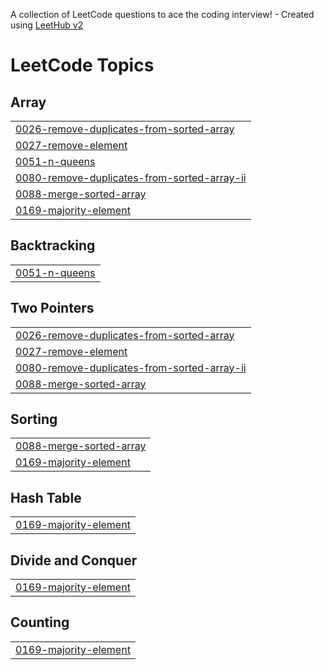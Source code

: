 A collection of LeetCode questions to ace the coding interview! - Created using [LeetHub v2](https://github.com/arunbhardwaj/LeetHub-2.0)
<!---LeetCode Topics Start-->
# LeetCode Topics
## Array
|  |
| ------- |
| [0026-remove-duplicates-from-sorted-array](https://github.com/akhil11sharma/Leetcode/tree/master/0026-remove-duplicates-from-sorted-array) |
| [0027-remove-element](https://github.com/akhil11sharma/Leetcode/tree/master/0027-remove-element) |
| [0051-n-queens](https://github.com/akhil11sharma/Leetcode/tree/master/0051-n-queens) |
| [0080-remove-duplicates-from-sorted-array-ii](https://github.com/akhil11sharma/Leetcode/tree/master/0080-remove-duplicates-from-sorted-array-ii) |
| [0088-merge-sorted-array](https://github.com/akhil11sharma/Leetcode/tree/master/0088-merge-sorted-array) |
| [0169-majority-element](https://github.com/akhil11sharma/Leetcode/tree/master/0169-majority-element) |
## Backtracking
|  |
| ------- |
| [0051-n-queens](https://github.com/akhil11sharma/Leetcode/tree/master/0051-n-queens) |
## Two Pointers
|  |
| ------- |
| [0026-remove-duplicates-from-sorted-array](https://github.com/akhil11sharma/Leetcode/tree/master/0026-remove-duplicates-from-sorted-array) |
| [0027-remove-element](https://github.com/akhil11sharma/Leetcode/tree/master/0027-remove-element) |
| [0080-remove-duplicates-from-sorted-array-ii](https://github.com/akhil11sharma/Leetcode/tree/master/0080-remove-duplicates-from-sorted-array-ii) |
| [0088-merge-sorted-array](https://github.com/akhil11sharma/Leetcode/tree/master/0088-merge-sorted-array) |
## Sorting
|  |
| ------- |
| [0088-merge-sorted-array](https://github.com/akhil11sharma/Leetcode/tree/master/0088-merge-sorted-array) |
| [0169-majority-element](https://github.com/akhil11sharma/Leetcode/tree/master/0169-majority-element) |
## Hash Table
|  |
| ------- |
| [0169-majority-element](https://github.com/akhil11sharma/Leetcode/tree/master/0169-majority-element) |
## Divide and Conquer
|  |
| ------- |
| [0169-majority-element](https://github.com/akhil11sharma/Leetcode/tree/master/0169-majority-element) |
## Counting
|  |
| ------- |
| [0169-majority-element](https://github.com/akhil11sharma/Leetcode/tree/master/0169-majority-element) |
<!---LeetCode Topics End-->